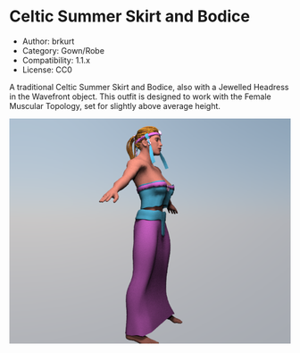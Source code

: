 # Celtic Summer Skirt and Bodice

* Author: brkurt
* Category: Gown/Robe
* Compatibility: 1.1.x
* License: CC0

A traditional Celtic Summer Skirt and Bodice, also with a Jewelled Headress in the Wavefront object.  This outfit is designed to work with the Female Muscular Topology, set for slightly above average height. 

![Example](celticSummer1.png)

